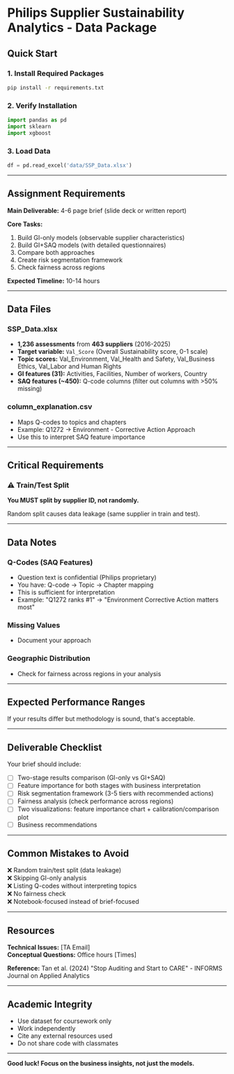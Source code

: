 # Philips Supplier Sustainability Analytics - Data Package

## Quick Start

### 1. Install Required Packages
```bash
pip install -r requirements.txt
```

### 2. Verify Installation
```python
import pandas as pd
import sklearn
import xgboost
```

### 3. Load Data
```python
df = pd.read_excel('data/SSP_Data.xlsx')
```

---

## Assignment Requirements

**Main Deliverable:** 4-6 page brief (slide deck or written report)

**Core Tasks:**
1. Build GI-only models (observable supplier characteristics)
2. Build GI+SAQ models (with detailed questionnaires)
3. Compare both approaches
4. Create risk segmentation framework
5. Check fairness across regions

**Expected Timeline:** 10-14 hours

---

## Data Files

### SSP_Data.xlsx
- **1,236 assessments** from **463 suppliers** (2016-2025)
- **Target variable:** `Val_Score` (Overall Sustainability score, 0-1 scale)
- **Topic scores:** Val_Environment, Val_Health and Safety, Val_Business Ethics, Val_Labor and Human Rights
- **GI features (31):** Activities, Facilities, Number of workers, Country
- **SAQ features (~450):** Q-code columns (filter out columns with >50% missing)

### column_explanation.csv
- Maps Q-codes to topics and chapters
- Example: Q1272 → Environment - Corrective Action Approach
- Use this to interpret SAQ feature importance

---

## Critical Requirements

### ⚠️ Train/Test Split
**You MUST split by supplier ID, not randomly.**

Random split causes data leakage (same supplier in train and test).

---

## Data Notes

### Q-Codes (SAQ Features)
- Question text is confidential (Philips proprietary)
- You have: Q-code → Topic → Chapter mapping
- This is sufficient for interpretation
- Example: "Q1272 ranks #1" → "Environment Corrective Action matters most"

### Missing Values
- Document your approach

### Geographic Distribution
- Check for fairness across regions in your analysis

---

## Expected Performance Ranges

If your results differ but methodology is sound, that's acceptable.

---

## Deliverable Checklist

Your brief should include:

- [ ] Two-stage results comparison (GI-only vs GI+SAQ)
- [ ] Feature importance for both stages with business interpretation
- [ ] Risk segmentation framework (3-5 tiers with recommended actions)
- [ ] Fairness analysis (check performance across regions)
- [ ] Two visualizations: feature importance chart + calibration/comparison plot
- [ ] Business recommendations

---

## Common Mistakes to Avoid

❌ Random train/test split (data leakage)  
❌ Skipping GI-only analysis  
❌ Listing Q-codes without interpreting topics  
❌ No fairness check  
❌ Notebook-focused instead of brief-focused  

---

## Resources

**Technical Issues:** [TA Email]  
**Conceptual Questions:** Office hours [Times]  

**Reference:** Tan et al. (2024) "Stop Auditing and Start to CARE" - INFORMS Journal on Applied Analytics

---

## Academic Integrity

- Use dataset for coursework only
- Work independently
- Cite any external resources used
- Do not share code with classmates

---

**Good luck! Focus on the business insights, not just the models.**
